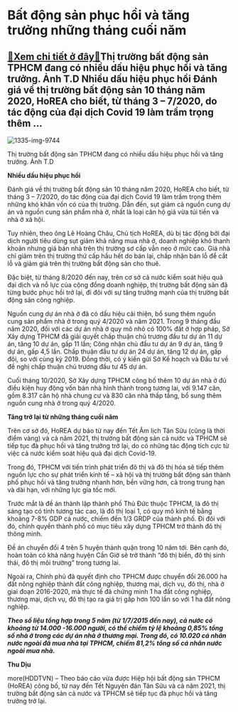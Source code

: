 Bất động sản phục hồi và tăng trưởng những tháng cuối năm
=========================================================

[:gift:Xem chi tiết ở đây:gift:](https://hddtvn.com/bat-dong-san-phuc-hoi-va-tang-truong-nhung-thang-cuoi-nam/)Thị trường bất động sản TPHCM đang có nhiều dấu hiệu phục hồi và tăng trưởng. Ảnh T.D Nhiều dấu hiệu phục hồi Đánh giá về thị trường bất động sản 10 tháng năm 2020, HoREA cho biết, từ tháng 3 – 7/2020, do tác động của đại dịch Covid 19 làm trầm trọng thêm …
-----------------------------------------------------------------------------------------------------------------------------------------------------------------------------------------------------------------------------------------------------------------





![1335-img-9744](https://hddtvn.com/wp-content/uploads/2021/01/1335_IMG-9744.jpg "Thị trường bất động sản TPHCM đang có sự sụt giảm về nguồn cung và lượng tiêu thụ. Ảnh T.D")


Thị trường bất động sản TPHCM đang có nhiều dấu hiệu phục hồi và tăng trưởng. Ảnh T.D



**Nhiều dấu hiệu phục hồi**


Đánh giá về thị trường bất động sản 10 tháng năm 2020, HoREA cho biết, từ tháng 3 – 7/2020, do tác động của đại dịch Covid 19 làm trầm trọng thêm những khó khăn vốn có của thị trường. Dẫn đến, sụt giảm cả nguồn cung dự án và nguồn cung sản phẩm nhà ở, nhất là loại căn hộ giá vừa túi tiền và nhà ở xã hội.


Tuy nhiên, theo ông Lê Hoàng Châu, Chủ tịch HoREA, dù bị tác động bởi đại dịch người tiêu dùng sụt giảm khả năng mua nhà ở, doanh nghiệp khó thanh khoản nhưng giá bán nhà trên thị trường sơ cấp vẫn neo ở mức cao. Giá nhà chỉ giảm trên thị trường thứ cấp hầu hết do bán lại, chấp nhận bán lỗ để cắt lỗ và giảm giá trên thị trường bất động sản cho thuê.


Đặc biệt, từ tháng 8/2020 đến nay, trên cơ sở cả nước kiểm soát hiệu quả đại dịch và nỗ lực của cộng đồng doanh nghiệp, thị trường bất động sản đã từng bước phục hồi trở lại, đi đôi với sự tăng trưởng mạnh của thị trường bất động sản công nghiệp.


Nguồn cung dự án nhà ở đã có dấu hiệu cải thiện, bổ sung thêm nguồn cung sản phẩm nhà ở trong quý 4/2020 và năm 2021. Trong 9 tháng đầu năm 2020, đối với các dự án nhà ở quy mô nhỏ có 100% đất ở hợp pháp, Sở Xây dựng TPHCM đã giải quyết chấp thuận chủ trương đầu tư dự án 11 dự án, tăng 10 dự án, gấp 11 lần; Công nhận chủ đầu tư dự án 9 dự án, tăng 9 dự án, gấp 4,5 lần. Chấp thuận đầu tư dự án 24 dự án, tăng 12 dự án, gấp đôi, so với cùng kỳ 2019. Đồng thời, có ý kiến gửi Sở Kế hoạch và Đầu tư về đề nghị chấp thuận chủ trương đầu tư 45 dự án.


Cuối tháng 10/2020, Sở Xây dựng TPHCM công bố thêm 10 dự án nhà ở đủ điều kiện huy động vốn bán nhà hình thành trong tương lai, với 9.147 căn, gồm 8.317 căn hộ nhà chung cư và 830 căn nhà thấp tầng, bổ sung thêm nguồn cung nhà ở trong quý 4/2020.


**Tăng trở lại từ những tháng cuối năm**


Trên cơ sở đó, HoREA dự báo từ nay đến Tết Âm lịch Tân Sửu (cũng là thời điểm vàng) và cả năm 2021, thị trường bất động sản cả nước và TPHCM sẽ tiếp tục đà phục hồi và tăng trưởng trở lại, do có những tác động tích cực từ việc cả nước kiểm soát hiệu quả đại dịch Covid-19.


Trong đó, TPHCM với tiến trình phát triển đô thị và đô thị hóa sẽ tiếp thêm nguồn lực cho sự phát triển kinh tế – xã hội và thị trường bất động sản thành phố phục hồi và tăng trưởng nhanh hơn, bền vững hơn, cả trong trung hạn và dài hạn, với những lực gia tốc mới.


Trước mắt là đề án thành lập thành phố Thủ Đức thuộc TPHCM, là đô thị sáng tạo có tính tương tác cao, là đô thị loại 1, có quy mô kinh tế bằng khoảng 7-8% GDP cả nước, chiếm đến 1/3 GRDP của thành phố. Đi đôi với đó, chính quyền thành phố có mục tiêu xây dựng TPHCM trở thành đô thị thông minh.


Đề án chuyển đổi 4 trên 5 huyện thành quận trong 10 năm tới. Bên cạnh đó, hoàn toàn có khả năng huyện Cần Giờ sẽ trở thành “đô thị biển, đô thị sinh thái, đô thị môi trường” trong tương lai.


Ngoài ra, Chính phủ đã quyết định cho TPHCM được chuyển đổi 26.000 ha đất nông nghiệp thành đất công nghiệp, thương mại, dịch vụ, đô thị, nhà ở giai đoạn 2016-2020, mà thực tế đã chứng minh 1 ha đất công nghiệp, thương mại, dịch vụ, đô thị tạo ra giá trị gấp hơn 100 lần so với 1 ha đất nông nghiệp.





***Theo số liệu tổng hợp trong 5 năm (từ 1/7/2015 đến nay), cả nước có khoảng từ 14.000 -16.000 người, có thể chiếm tỷ lệ khoảng 0,85% tổng số nhà ở trong các dự án nhà ở thương mại. Trong đó, có 10.020 cá nhân nước ngoài đã mua nhà tại TPHCM, chiếm 81,2% tổng số cá nhân nước ngoài mua nhà.***




**Thu Dịu**



more(HDDTVN) – Theo báo cáo vừa được Hiệp hội bất động sản TPHCM (HoREA) công bố, từ nay đến Tết Nguyên đán Tân Sửu và cả năm 2021, thị trường bất động sản cả nước và TPHCM sẽ tiếp tục đà phục hồi và tăng trưởng trở lại.

